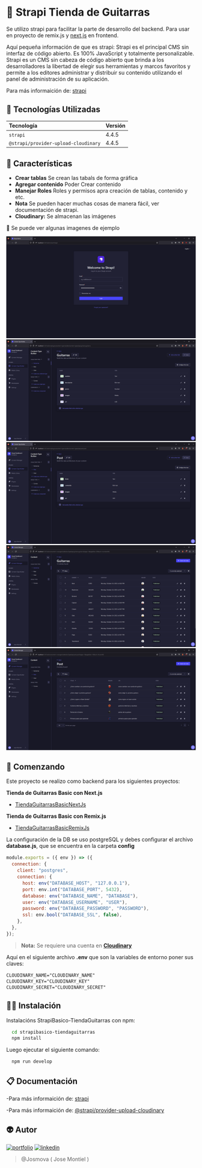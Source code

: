 # 🔖 Strapi Tienda de Guitarras

Se utilizo strapi para facilitar la parte de desarrollo del backend. Para usar en proyecto de remix.js y [next.js](https://github.com/josmova/TiendaGuitarrasBasicNextJs) en frontend.

Aquí pequeña información de que es strapi:
Strapi es el principal CMS sin interfaz de código abierto. Es 100% JavaScript y totalmente personalizable. Strapi es un CMS sin cabeza de código abierto que brinda a los desarrolladores la libertad de elegir sus herramientas y marcos favoritos y permite a los editores administrar y distribuir su contenido utilizando el panel de administración de su aplicación.

Para más informaición de: [strapi](https://strapi.io/)

## 📃 Tecnologías Utilizadas

| Tecnología                           | Versión |
| :----------------------------------- | :------ |
| `strapi`                             | 4.4.5   |
| `@strapi/provider-upload-cloudinary` | 4.4.5   |

## 📖 Características

- **Crear tablas** Se crean las tabals de forma gráfica
- **Agregar contenido** Poder Crear contenido
- **Manejar Roles** Roles y permisos apra creación de tablas, contenido y etc.
- **Nota** Se pueden hacer muchas cosas de manera fácil, ver documentación de strapi.
- **Cloudinary:** Se almacenan las imágenes

📇 Se puede ver algunas imagenes de ejemplo

![Strapi-Login](/public/img/login.png)
![Strapi-TablaGuitarras](/public/img/ContentTypeGuitar.png)
![Strapi-TablaPost](/public/img/ContentTypePost.png)
![Strapi-ContenidoGuistarras](/public/img/ContentGuitar.png)
![Strapi-ContenidoPost](/public/img/ContentPost.png)

## 🚀 Comenzando

Este proyecto se realizo como backend para los siguientes proyectos:

**Tienda de Guitarras Basic con Next.js**

- [TiendaGuitarrasBasicNextJs](https://github.com/josmova/TiendaGuitarrasBasicNextJs)

**Tienda de Guitarras Basic con Remix.js**

- [TiendaGuitarrasBasicRemixJs](https://github.com/josmova/TiendaGuitarrasBasicRemixJs)

La configuración de la DB se uso postgreSQL y debes configurar el archivo **database.js**, que se encuentra en la carpeta **config**

```JavaScript
module.exports = ({ env }) => ({
  connection: {
    client: "postgres",
    connection: {
      host: env("DATABASE_HOST", "127.0.0.1"),
      port: env.int("DATABASE_PORT", 5432),
      database: env("DATABASE_NAME", "DATABASE"),
      user: env("DATABASE_USERNAME", "USER"),
      password: env("DATABASE_PASSWORD", "PASSWORD"),
      ssl: env.bool("DATABASE_SSL", false),
    },
  },
});

```

> **Nota:** Se requiere una cuenta en [**Cloudinary**](https://cloudinary.com/)

Aquí en el siguiente archivo **.env** que son la variables de entorno poner sus claves:

```
CLOUDINARY_NAME="CLOUDINARY_NAME"
CLOUDINARY_KEY="CLOUDINARY_KEY"
CLOUDINARY_SECRET="CLOUDINARY_SECRET"
```

## 👩‍💻 Instalación

Instalacións StrapiBasico-TiendaGuitarras con npm:

```bash
  cd strapibasico-tiendaguitarras
  npm install
```

Luego ejecutar el siguiente comando:

```bash
  npm run develop
```

## 📋 Documentación

-Para más informaición de: [strapi](https://strapi.io/)

-Para más informaición de: [@strapi/provider-upload-cloudinary](https://strapi.io/)

## 👽 Autor

[![portfolio](https://img.shields.io/badge/Mi_portafolio-000?style=for-the-badge&logo=ko-fi&logoColor=white)](https://josemontiel.netlify.app/)
[![linkedin](https://img.shields.io/badge/linkedin-0A66C2?style=for-the-badge&logo=linkedin&logoColor=white)](https://www.linkedin.com/in/josemontielmv/)

> @Josmova ( Jose Montiel )

